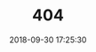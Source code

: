 ---
title: 404
date: 2018-09-30 17:25:30
type: "404"
layout: "404"
description: "Oops～，俺崩溃了！找不到你想要的页面 :("
---